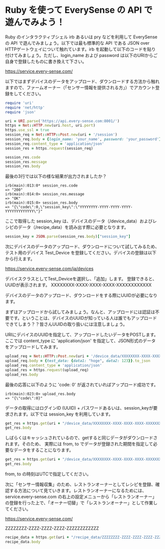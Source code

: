 # Ruby を使って EverySense の API で遊んでみよう！

Ruby のインタラクティブシェル irb あるいは pry などを利用して EverySense の API で遊んでみましょう。以下では最も標準的な API である JSON over HTTPゲートウェイについて触れています。irb を起動して以下のコードを貼り付けてみましょう。ただし、login_name および password は以下のURIからご自身で登録したものに書き換えて下さい。

https://service.every-sense.com/

以下ではまずデバイスのデータをアップロード、ダウンロードする方法から触れますので、ファームオーナー（「センサー情報を提供される方」）でアカウント登録をしてください。

```ruby
require 'uri'
require 'net/http'
require 'json'

uri = URI.parse('https://api.every-sense.com:8001/')
https = Net::HTTP.new(uri.host, uri.port)
https.use_ssl = true
session_req = Net::HTTP::Post.new(uri + '/session')
session_req.body = {login_name: 'your_name', password: 'your_password'}.to_json
session_req.content_type = 'application/json'
session_res = https.request(session_req)

session_res.code
session_res.message
session_res.body
```

最後の3行では以下の様な結果が出力されましたか？

```
irb(main):013:0* session_res.code
=> "200"
irb(main):014:0> session_res.message
=> "OK"
irb(main):015:0> session_res.body
=> "{\"code\":0,\"session_key\":\"YYYYYYYY-YYYY-YYYY-YYYY-YYYYYYYYYYYYY\"}"
```

ここで取得した session_key は、デバイスのデータ（/device_data）およびレシピのデータ（/recipe_data）を読み出す際に必要となります。

```ruby
session_key = JSON.parse(session_res.body)["session_key"]
```

次にデバイスのデータのアップロード、ダウンロードについて試してみるため、テスト用のデバイス Test_Device を登録してください。デバイスの登録は以下から行えます。

https://service.every-sense.com/ja/devices

デバイスクラスとしてTest_Deviceを選択し、「追加」します。
登録できると、UUIDが表示されます。
XXXXXXXX-XXXX-XXXX-XXXX-XXXXXXXXXXXX

デバイスのデータのアップロード、ダウンロードをする際にUUIDが必要になります。

まずはアップロードから試してみましょう。なんと、アップロードには認証は不要です。ということは、デバイスのUUIDが知っている人は誰でもアップロードできてしまう？？皆さんUUIDの取り扱いには注意しましょう。

URIにデバイスのUUIDを指定して、アップロードしたいデータをPOSTします。ここでは content_type に 'application/json' を指定して、JSON形式のデータをアップロードしてみます。

```ruby
upload_req = Net::HTTP::Post.new(uri + '/device_data/XXXXXXXX-XXXX-XXXX-XXXX-XXXXXXXXXXXX')
upload_req.body = {test_data: {data1: "hoge", data2: 123}}.to_json
upload_req.content_type = 'application/json'
upload_res = https.request(upload_req)
upload_res.body
```

最後の応答に以下のように 'code: 0' が返されていればアップロード成功です。

```
irb(main):023:0> upload_res.body
=> "{\"code\":0}"
```

データの取得にはログインID (UUID) + パスワードあるいは、session_keyが要求されます。以下では session_key を利用しています。

```ruby
get_res = https.get(uri + "/device_data/XXXXXXXX-XXXX-XXXX-XXXX-XXXXXXXXXXXX?session_key=#{session_key}")
get_res.body
```

しばらくはキャッシュされているので、getすると同じデータがダウンロードされます。そのため、
実際には from, to でデータが登録された期間を指定して必要なデータをすることになります。

```ruby
get_res = https.get(uri + "/device_data/XXXXXXXX-XXXX-XXXX-XXXX-XXXXXXXXXXXX?session_key=#{session_key}&from=2016-03-06-06:20&to=2016-03-06-07:00")
get_res.body
```

from, to の時刻はUTCで指定してください。

次に「センサー情報収集」のため、レストランオーナーとしてレシピを登録、確認する方法について見ていきます。レストランオーナーになるためには、service.every-sense.com の右上の設定メニューから「レストランオーナー」の登録を行った上で、「オーナー切替」で「レストランオーナー」として作業してください。

https://service.every-sense.com/

ZZZZZZZZ-ZZZZ-ZZZZ-ZZZZ-ZZZZZZZZZZZZ


```ruby
recipe_data = https.get(uri + "/recipe_data/ZZZZZZZZ-ZZZZ-ZZZZ-ZZZZ-ZZZZZZZZZZZZ.xml?session_key=#{session_key}&from=2016-03-06-07:00&to=2016-03-06-07:50")
recipe_data.body
```
